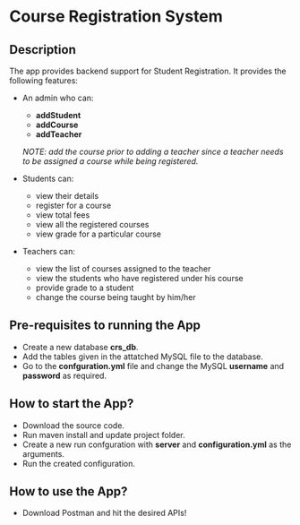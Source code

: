 # Course Registration System

## Description

The app provides backend support for Student Registration. It provides the following features:

* An admin who can: 
    * **addStudent**
    * **addCourse** 
    * **addTeacher**  
    
    *NOTE: add the course prior to adding a teacher since a teacher needs to be assigned a course while being registered.*

* Students can:
    * view their details
    * register for a course
    * view total fees
    * view all the registered courses
    * view grade for a particular course

* Teachers can: 
    * view the list of courses assigned to the teacher
    * view the students who have registered under his course
    * provide grade to a student
    * change the course being taught by him/her

## Pre-requisites to running the App

* Create a new database **crs_db**.
* Add the tables given in the attatched MySQL file to the database.
* Go to the **confguration.yml** file and change the MySQL **username** and **password** as required.

## How to start the App?

* Download the source code.
* Run maven install and update project folder.
* Create a new run confguration with **server** and **configuration.yml** as the arguments.
* Run the created configuration.

## How to use the App?

* Download Postman and hit the desired APIs!
